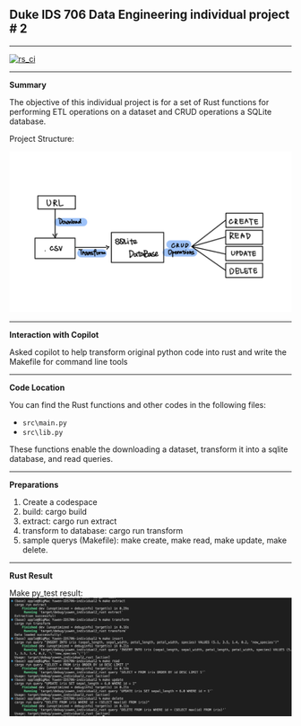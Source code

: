## Duke IDS 706 Data Engineering individual project # 2
---

[![rs_ci](https://github.com/nogibjj/Yuwen-IDS706-individual2/actions/workflows/rs_cicd.yml/badge.svg)](https://github.com/nogibjj/Yuwen-IDS706-individual2/actions/workflows/rs_cicd.yml)

---

**Summary**

The objective of this individual project is for a set of Rust functions for performing ETL operations on a dataset and CRUD operations a SQLite database.

Project Structure:

![Alt text](<str.jpeg>)

---
**Interaction with Copilot**

Asked copilot to help transform original python code into rust and write the Makefile for command line tools

---
**Code Location**

You can find the Rust functions and other codes in the following files:
- `src\main.py`
- `src\lib.py`

These functions enable the downloading a dataset, transform it into a sqlite database, and read queries.

---

**Preparations**

1. Create a codespace
2. build: cargo build
3. extract: cargo run extract
4. transform to database: cargo run transform
5. sample querys (Makefile): make create, make read, make update, make delete.

---

**Rust Result**

Make py_test result:
![Alt text](<cargo_result.png>)
